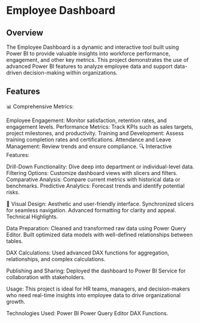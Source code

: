 # Employee Dashboard

## Overview
The Employee Dashboard is a dynamic and interactive tool built using Power BI to provide valuable insights into workforce performance, engagement, and other key metrics. This project demonstrates the use of advanced Power BI features to analyze employee data and support data-driven decision-making within organizations.

## Features
📊 Comprehensive Metrics:

Employee Engagement: Monitor satisfaction, retention rates, and engagement levels.
Performance Metrics: Track KPIs such as sales targets, project milestones, and productivity.
Training and Development: Assess training completion rates and certifications.
Attendance and Leave Management: Review trends and ensure compliance.
🔍 Interactive Features:

Drill-Down Functionality: Dive deep into department or individual-level data.
Filtering Options: Customize dashboard views with slicers and filters.
Comparative Analysis: Compare current metrics with historical data or benchmarks.
Predictive Analytics: Forecast trends and identify potential risks.

🎨 Visual Design:
Aesthetic and user-friendly interface.
Synchronized slicers for seamless navigation.
Advanced formatting for clarity and appeal.
Technical Highlights.

Data Preparation:
Cleaned and transformed raw data using Power Query Editor.
Built optimized data models with well-defined relationships between tables.

DAX Calculations:
Used advanced DAX functions for aggregation, relationships, and complex calculations.

Publishing and Sharing:
Deployed the dashboard to Power BI Service for collaboration with stakeholders.

Usage:
This project is ideal for HR teams, managers, and decision-makers who need real-time insights into employee data to drive organizational growth.

Technologies Used:
Power BI
Power Query Editor
DAX Functions.
